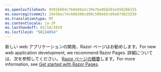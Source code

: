 ```yaml
---
ms.openlocfilehash: 95016664c7b0dd4a1c39e7be0b8261e558286155
ms.sourcegitcommit: 24e58ac74c660306cd98c580eb5cb9e87d823330
ms.translationtype: MT
ms.contentlocale: ja-JP
ms.lasthandoff: 03/18/2019
ms.locfileid: "58134054"
---
```

<span data-ttu-id="c664a-101">新しい web アプリケーションの開発、Razor ページはお勧めします。</span><span class="sxs-lookup"><span data-stu-id="c664a-101">For new web application development, we recommend Razor Pages.</span></span> <span data-ttu-id="c664a-102">詳細については、次を参照してください。 [Razor ページの概要](/aspnet/core/tutorials/razor-pages/razor-pages-start)します。</span><span class="sxs-lookup"><span data-stu-id="c664a-102">For more information, see [Get started with Razor Pages](/aspnet/core/tutorials/razor-pages/razor-pages-start).</span></span>